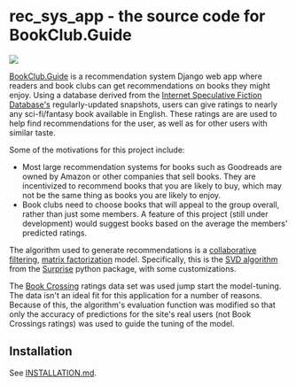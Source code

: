 rec_sys_app - the source code for BookClub.Guide
==========================

![](https://user-images.githubusercontent.com/3272143/212499736-26e8f1d8-7730-4c27-9076-c9275e57d8f7.png)

[BookClub.Guide](https://bookclub.guide) is a recommendation system Django web app where readers and book clubs can get recommendations on books they might enjoy. Using a database derived from the [Internet Speculative Fiction Database's](http://www.isfdb.org) regularly-updated snapshots, users can give ratings to nearly any sci-fi/fantasy book available in English. These ratings are are used to help find recommendations for the user, as well as for other users with similar taste.

Some of the motivations for this project include:

* Most large recommendation systems for books such as Goodreads are owned by Amazon or other companies that sell books. They are incentivized to recommend books that you are likely to buy, which may not be the same thing as books you are likely to enjoy.
* Book clubs need to choose books that will appeal to the group overall, rather than just some members. A feature of this project (still under development) would suggest books based on the average the members' predicted ratings. 

The algorithm used to generate recommendations is a [collaborative filtering](https://en.wikipedia.org/wiki/Collaborative_filtering), [matrix factorization](https://en.wikipedia.org/wiki/Matrix_factorization_(recommender_systems)) model. Specifically, this is the [SVD algorithm](https://surprise.readthedocs.io/en/stable/matrix_factorization.html#surprise.prediction_algorithms.matrix_factorization.SVD) from the [Surprise](http://surpriselib.com/) python package, with some customizations. 

The [Book Crossing](http://www2.informatik.uni-freiburg.de/~cziegler/BX/) ratings data set was used jump start the model-tuning. The data isn't an ideal fit for this application for a number of reasons. Because of this, the algorithm's evaluation function was modified so that only the accuracy of predictions for the site's real users (not Book Crossings ratings) was used to guide the tuning of the model.

## Installation

See [INSTALLATION.md](INSTALLATION.md).
